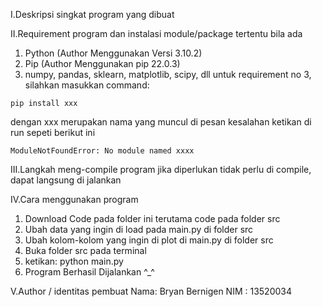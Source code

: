 I.Deskripsi singkat program yang dibuat

II.Requirement program dan instalasi module/package tertentu bila ada
1. Python (Author Menggunakan Versi 3.10.2)
2. Pip (Author Menggunakan pip 22.0.3)
3. numpy, pandas, sklearn, matplotlib, scipy, dll
untuk requirement no 3, silahkan masukkan command:
```
pip install xxx
```
dengan xxx merupakan nama yang muncul di pesan kesalahan ketikan di run sepeti berikut ini
```
ModuleNotFoundError: No module named xxxx
```

III.Langkah meng-compile program jika diperlukan
tidak perlu di compile, dapat langsung di jalankan

IV.Cara menggunakan program
1. Download Code pada folder ini terutama code pada folder src
2. Ubah data yang ingin di load pada main.py di folder src
3. Ubah kolom-kolom yang ingin di plot di main.py di folder src
4. Buka folder src pada terminal
5. ketikan: python main.py
6. Program Berhasil Dijalankan ^_^

V.Author / identitas pembuat
Nama: Bryan Bernigen
NIM : 13520034
